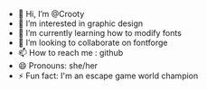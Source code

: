 - 👋 Hi, I’m @Crooty
- 👀 I’m interested in graphic design
- 🌱 I’m currently learning how to modify fonts
- 💞️ I’m looking to collaborate on fontforge
- 📫 How to reach me : github
- 😄 Pronouns: she/her
- ⚡ Fun fact: I'm an escape game world champion

<!---
Crooty/Crooty is a ✨ special ✨ repository because its `README.md` (this file) appears on your GitHub profile.
You can click the Preview link to take a look at your changes.
--->
